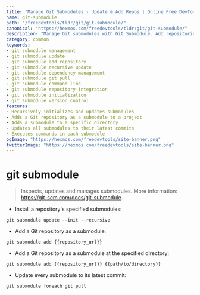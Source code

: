 ```yaml
---
title: "Manage Git Submodules - Update & Add Repos | Online Free DevTools by Hexmos"
name: git-submodule
path: "/freedevtools/tldr/git/git-submodule/"
canonical: "https://hexmos.com/freedevtools/tldr/git/git-submodule/"
description: "Manage Git submodules with Git Submodule. Add repositories, update submodules, and keep dependencies current. Free online tool, no registration required."
category: common
keywords:
- git submodule management
- git submodule update
- git submodule add repository
- git submodule recursive update
- git submodule dependency management
- git submodule git pull
- git submodule command line
- git submodule repository integration
- git submodule initialization
- git submodule version control
features:
- Recursively initializes and updates submodules
- Adds a Git repository as a submodule to a project
- Adds a submodule to a specific directory
- Updates all submodules to their latest commits
- Executes commands in each submodule
ogImage: "https://hexmos.com/freedevtools/site-banner.png"
twitterImage: "https://hexmos.com/freedevtools/site-banner.png"
---
```


# git submodule

> Inspects, updates and manages submodules.
> More information: <https://git-scm.com/docs/git-submodule>.

- Install a repository's specified submodules:

`git submodule update --init --recursive`

- Add a Git repository as a submodule:

`git submodule add {{repository_url}}`

- Add a Git repository as a submodule at the specified directory:

`git submodule add {{repository_url}} {{path/to/directory}}`

- Update every submodule to its latest commit:

`git submodule foreach git pull`
